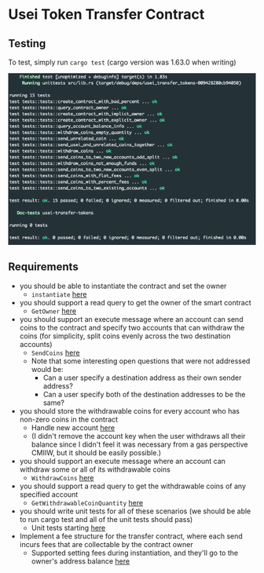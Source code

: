 # Usei Token Transfer Contract

## Testing
To test, simply run `cargo test` (cargo version was 1.63.0 when writing)

![tests passing screenshot](tests_passed.png)

## Requirements

- you should be able to instantiate the contract and set the owner
  - `instantiate` [here](https://github.com/redgreenblue12/usei-token-transfer/blob/46fd42edfcbf2ba75852751ca1261b0132d1248b/src/contract.rs#L23)
- you should support a read query to get the owner of the smart contract
  - `GetOwner` [here](https://github.com/redgreenblue12/usei-token-transfer/blob/46fd42edfcbf2ba75852751ca1261b0132d1248b/src/contract.rs#L222)
- you should support an execute message where an account can send coins to the contract and specify two accounts that can withdraw the coins (for simplicity, split coins evenly across the two destination accounts)
  - `SendCoins` [here](https://github.com/redgreenblue12/usei-token-transfer/blob/46fd42edfcbf2ba75852751ca1261b0132d1248b/src/contract.rs#L72)
  - Note that some interesting open questions that were not addressed would be:
    - Can a user specify a destination address as their own sender address?
    - Can a user specify both of the destination addresses to be the same?
- you should store the withdrawable coins for every account who has non-zero coins in the contract
  - Handle new account [here](https://github.com/redgreenblue12/usei-token-transfer/blob/46fd42edfcbf2ba75852751ca1261b0132d1248b/src/contract.rs#L144)
  - (I didn't remove the account key when the user withdraws all their balance since I didn't feel it was necessary from a gas perspective CMIIW, but it should be easily possible.)
- you should support an execute message where an account can withdraw some or all of its withdrawable coins
  - `WithdrawCoins` [here](https://github.com/redgreenblue12/usei-token-transfer/blob/46fd42edfcbf2ba75852751ca1261b0132d1248b/src/contract.rs#L76)
- you should support a read query to get the withdrawable coins of any specified account
  - `GetWithdrawableCoinQuantity` [here](https://github.com/redgreenblue12/usei-token-transfer/blob/46fd42edfcbf2ba75852751ca1261b0132d1248b/src/contract.rs#L224)
- you should write unit tests for all of these scenarios (we should be able to run cargo test and all of the unit tests should pass)
  - Unit tests starting [here](https://github.com/redgreenblue12/usei-token-transfer/blob/46fd42edfcbf2ba75852751ca1261b0132d1248b/src/tests.rs#L84)
- Implement a fee structure for the transfer contract, where each send incurs fees that are collectable by the contract owner
  - Supported setting fees during instantiation, and they'll go to the owner's address balance [here](https://github.com/redgreenblue12/usei-token-transfer/blob/d7bc996868bf8871edd5cd7875a2d92b5c3dd70f/src/contract.rs#L55)